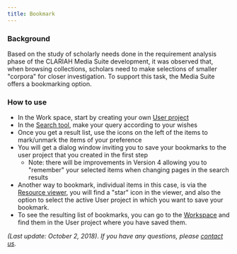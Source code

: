 ```yaml
---
title: Bookmark
---
```


### Background

Based on the study of scholarly needs done in the requirement analysis phase of the CLARIAH Media Suite development, it was observed that, when browsing collections, scholars need to make selections of smaller "corpora" for closer investigation. To support this task, the Media Suite offers a bookmarking option.

### How to use

- In the Work space, start by creating your own [User project](http://mediasuite.clariah.nl/documentation/howtos/user-projects)
- In the [Search tool](http://mediasuite.clariah.nl/documentation/howtos/single-search), make your query according to your wishes
- Once you get a result list, use the icons on the left of the items to mark/unmark the items of your preference
- You will get a dialog window inviting you to save your bookmarks to the user project that you created in the first step
  - Note: there will be improvements in Version 4 allowing you to "remember" your selected items when changing pages in the search results
- Another way to bookmark, individual items in this case, is via the [Resource viewer](http://mediasuite.clariah.nl/documentation/howtos/resource-viewer), you will find a "star" icon in the viewer, and also the option to select the active User project in which you want to save your bookmark.
- To see the resulting list of bookmarks, you can go to the [Workspace](http://mediasuite.clariah.nl/documentation/howtos/workspace) and find them in the User project where you have saved them.



*(Last update: October 2, 2018)*. *If you have any questions, please [contact us]( https://mediasuite.clariah.nl/contact ).*